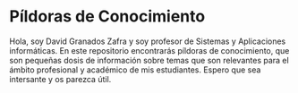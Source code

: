 # Píldoras de Conocimiento

Hola, soy David Granados Zafra y soy profesor de Sistemas y Aplicaciones informáticas. En este repositorio encontrarás píldoras de conocimiento, que son pequeñas dosis de información sobre temas que son relevantes para el  ámbito profesional y académico de mis estudiantes. Espero que sea intersante y os parezca útil.
